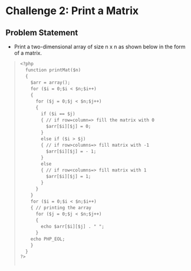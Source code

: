 # Challenge 2: Print a Matrix
## Problem Statement
- Print a two-dimensional array of size n x n as shown below in the form of a matrix.<br/>

> `<?php`<br/>
> &emsp;`function printMat($n)`<br/>
> &emsp;`{`<br/>
> &emsp;&emsp;`$arr = array();`<br/>
> &emsp;&emsp;`for ($i = 0;$i < $n;$i++)`<br/>
> &emsp;&emsp;`{`<br/>
> &emsp;&emsp;&emsp;`for ($j = 0;$j < $n;$j++)`<br/>
> &emsp;&emsp;&emsp;`{`<br/>
> &emsp;&emsp;&emsp;&emsp;`if ($i == $j)`<br/>
> &emsp;&emsp;&emsp;&emsp;`{ // if row=column=> fill the matrix with 0`<br/>
> &emsp;&emsp;&emsp;&emsp;&emsp;`$arr[$i][$j] = 0;`<br/>
> &emsp;&emsp;&emsp;&emsp;`}`<br/>
> &emsp;&emsp;&emsp;&emsp;`else if ($i > $j)`<br/>
> &emsp;&emsp;&emsp;&emsp;`{ // if row>columns=> fill matrix with -1`<br/>
> &emsp;&emsp;&emsp;&emsp;&emsp;`$arr[$i][$j] = - 1;`<br/>
> &emsp;&emsp;&emsp;&emsp;`}`<br/>
> &emsp;&emsp;&emsp;&emsp;`else`<br/>
> &emsp;&emsp;&emsp;&emsp;`{ // if row<columns=> fill matrix with 1`<br/>
> &emsp;&emsp;&emsp;&emsp;&emsp;`$arr[$i][$j] = 1;`<br/>
> &emsp;&emsp;&emsp;&emsp;`}`<br/>
> &emsp;&emsp;&emsp;`}`<br/>
> &emsp;&emsp;`}`<br/>
> &emsp;&emsp;`for ($i = 0;$i < $n;$i++)`<br/>
> &emsp;&emsp;`{ // printing the array`<br/>
> &emsp;&emsp;&emsp;`for ($j = 0;$j < $n;$j++)`<br/>
> &emsp;&emsp;&emsp;`{`<br/>
> &emsp;&emsp;&emsp;&emsp;`echo $arr[$i][$j] . " ";`<br/>
> &emsp;&emsp;&emsp;`}`<br/>
> &emsp;&emsp;`echo PHP_EOL;`<br/>
> &emsp;&emsp;`}`<br/>
> &emsp;`}`<br/>
> `?>`<br/><br/>